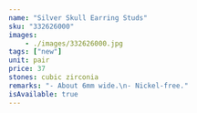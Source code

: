 ```yaml
---
name: "Silver Skull Earring Studs"
sku: "332626000"
images:
    - ./images/332626000.jpg
tags: ["new"]
unit: pair
price: 37
stones: cubic zirconia
remarks: "- About 6mm wide.\n- Nickel-free."
isAvailable: true
---
```

